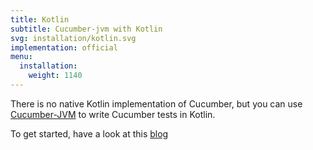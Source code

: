 ```yaml
---
title: Kotlin
subtitle: Cucumber-jvm with Kotlin
svg: installation/kotlin.svg
implementation: official
menu:
  installation:
    weight: 1140
---
```


There is no native Kotlin implementation of Cucumber, but you can use [Cucumber-JVM](https://github.com/cucumber/cucumber-jvm) to write Cucumber tests in Kotlin.

To get started, have a look at this [blog](https://medium.com/@mlvandijk/kukumber-getting-started-with-cucumber-in-kotlin-e55112e7309b)